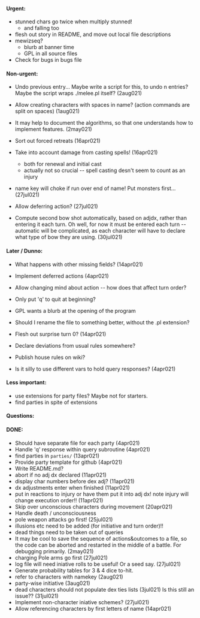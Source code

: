 #### Urgent:
* stunned chars go twice when multiply stunned!
  - and falling too
* flesh out story in README, and move out local file descriptions
* mewizseq?
  - blurb at banner time
  - GPL in all source files
* Check for bugs in bugs file

#### Non-urgent:
* Undo previous entry...  Maybe write a script for this, to undo n entries?  Maybe the script wraps ./melee.pl itself? (2aug021)
* Allow creating characters with spaces in name? (action commands are split on spaces) (1aug021)
* It may help to document the algorithms, so that one understands how to
  implement features. (2may021)
* Sort out forced retreats (16apr021)
* Take into account damage from casting spells! (16apr021)
  - both for renewal and initial cast
  - actually not so crucial -- spell casting desn't seem to count as an injury
* name key will choke if run over end of name!  Put monsters first... (27jul021)

* Allow deferring action? (27jul021)
* Compute second bow shot automatically, based on adjdx, rather than entering
  it each turn.  Oh well, for now it must be entered each turn -- automatic
  will be complicated, as each character will have to declare what type of bow they are using. (30jul021)

#### Later / Dunno:
* What happens with other missing fields? (14apr021)
* Implement deferred actions (4apr021)
* Allow changing mind about action -- how does that affect turn order?
* Only put 'q' to quit at beginning?
* GPL wants a blurb at the opening of the program
* Should I rename the file to something better, without the .pl extension?

* Flesh out surprise turn 0? (14apr021)
* Declare deviations from usual rules somewhere?
* Publish house rules on wiki?

* Is it silly to use different vars to hold query responses? (4apr021)

#### Less important:
* use extensions for party files?
  Maybe not for starters.
* find parties in spite of extensions

#### Questions:


#### DONE:
* Should have separate file for each party (4apr021)
* Handle 'q' response within query subroutine (4apr021)
* find parties in `parties/` (13apr021)
* Provide party template for github (4apr021)
* Write README.md?
* abort if no adj dx declared (11apr021)
* display char numbers before dex adj? (11apr021)
* dx adjustments enter when finished (11apr021)
* put in reactions to injury or have them put it into adj dx!
  note injury will change execution order!! (11apr021)
* Skip over unconscious characters during movement (20apr021)
* Handle death / unconsciousness
* pole weapon attacks go first! (25jul021)
* illusions etc need to be added (for initiative and turn order)!!
* dead things need to be taken out of queries
* It may be cool to save the sequence of actions&outcomes to a file, so the
  code can be aborted and restarted in the middle of a battle.  For debugging
  primarily. (2may021)
* charging Pole arms go first (27jul021)
* log file will need iniative rolls to be useful!  Or a seed say. (27jul021)
* Generate probability tables for 3 & 4 dice to-hit.
* refer to characters with namekey (2aug021)
* party-wise initiative (3aug021)
* dead characters should not populate dex ties lists (3jul021)
  Is this still an issue?? (31jul021)
* Implement non-character iniative schemes? (27jul021)
* Allow referencing characters by first letters of name (14apr021)
